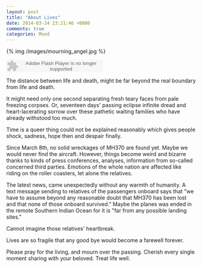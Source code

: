 ```yaml
---
layout: post
title: "About Lives"
date: 2014-03-24 23:21:46 +0800
comments: true
categories: Mood
---
```

{% img /images/mourning_angel.jpg %}

<embed src="http://www.xiami.com/widget/34027985_1772642616/singlePlayer.swf" type="application/x-shockwave-flash" width="257" height="33" wmode="transparent"></embed>

The distance between life and death, might be far beyond the real boundary from life and death.<!--more-->  
  
It might need only one second separating fresh teary faces from pale freezing corpses. Or, seventeen days' passing eclipse infinite dread and heart-lacerating sorrow over these pathetic waiting families who have already withstood too much.  
  
Time is a queer thing could not be explained reasonably which gives people shock, sadness, hope then and despair finally.  
  
Since March 8th, no solid wreckages of MH370 are found yet. Maybe we would never find the aircraft. However, things become weird and bizarre thanks to kinds of press conferences, analyses, information from so-called concerned third parties. Emotions of the whole nation are affected like riding on the roller coasters, let alone the relatives.   
  
The latest news, came unexpectedly without any warmth of humanity. A text message sending to relatives of the passengers onboard says that "we have to assume beyond any reasonable doubt that MH370 has been lost and that none of those onboard survived." Maybe the planes was ended in the remote Southern Indian Ocean for it is "far from any possible landing sites."  
  
Cannot imagine those relatives' heartbreak.  
  
Lives are so fragile that any good bye would become a farewell forever.  
  
Please pray for the living, and mourn over the passing. Cherish every single moment sharing with your beloved. Treat life well.
